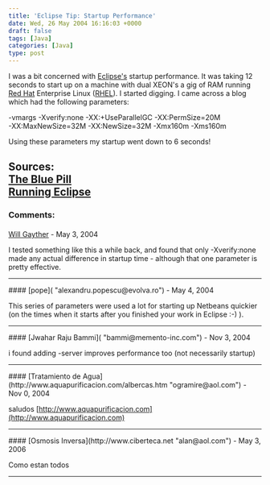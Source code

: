 ```yaml
---
title: 'Eclipse Tip: Startup Performance'
date: Wed, 26 May 2004 16:16:03 +0000
draft: false
tags: [Java]
categories: [Java]
type: post
---
```


I was a bit concerned with [Eclipse's](http://www.eclipse.org) startup performance. It was taking 12 seconds to start up on a machine with dual XEON's a gig of RAM running [Red Hat](http://www.redhat.com) Enterprise Linux ([RHEL](http://www.redhat.com/software/rhel/)). I started digging. I came across a blog which had the following parameters:

\-vmargs -Xverify:none -XX:+UseParallelGC -XX:PermSize=20M  
\-XX:MaxNewSize=32M -XX:NewSize=32M -Xmx160m -Xms160m  

Using these parameters my startup went down to 6 seconds!

Sources:  
[The Blue Pill](http://weblogs.flamefew.net/moatas/archives/000792.html)  
[Running Eclipse](http://download2.eclipse.org/downloads/documentation/2.0/html/plugins/org.eclipse.platform.doc.user/tasks/running_eclipse.htm)
---
### Comments:
#### 
[Will Gayther]( "jroller.com@jweblog.com") - <time datetime="2004-05-26 18:51:18">May 3, 2004</time>

I tested something like this a while back, and found that only -Xverify:none made any actual difference in startup time - although that one parameter is pretty effective.
<hr />
#### 
[pope]( "alexandru.popescu@evolva.ro") - <time datetime="2004-05-27 06:47:59">May 4, 2004</time>

This series of parameters were used a lot for starting up Netbeans quickier (on the times when it starts after you finished your work in Eclipse :-) ).
<hr />
#### 
[Jwahar Raju Bammi]( "bammi@memento-inc.com") - <time datetime="2004-11-10 18:04:21">Nov 3, 2004</time>

i found adding -server improves performance too (not necessarily startup)
<hr />
#### 
[Tratamiento de Agua](http://www.aquapurificacion.com/albercas.htm "ogramire@aol.com") - <time datetime="2004-11-28 23:32:25">Nov 0, 2004</time>

saludos [http://www.aquapurificacion.com](http://www.aquapurificacion.com)
<hr />
#### 
[Osmosis Inversa](http://www.ciberteca.net "alan@aol.com") - <time datetime="2006-05-31 00:56:19">May 3, 2006</time>

Como estan todos
<hr />
